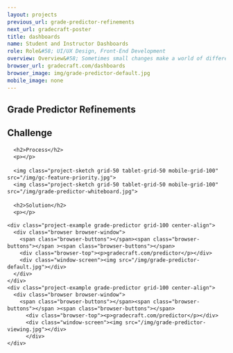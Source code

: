 ```yaml
---
layout: projects
previous_url: grade-predictor-refinements
next_url: gradecraft-poster
title: dashboards
name: Student and Instructor Dashboards
role: Role&#58; UI/UX Design, Front-End Development
overview: Overview&#58; Sometimes small changes make a world of difference for the users of your application. These changes to the grade predictor were exactly that.
browser_url: gradecraft.com/dashboards
browser_image: img/grade-predictor-default.jpg
mobile_image: none
---
```


<section class="project-page section grid-container">
 <div class="section-header grid-100"><h1>Grade Predictor Refinements</h1></div>

 <div class="project-data">
   <div class="case-study challenge grid-100 tablet-grid-100">
      <h2>Challenge</h2>
      <p></p>


      <h2>Process</h2>
      <p></p>

      <img class="project-sketch grid-50 tablet-grid-50 mobile-grid-100" src="/img/gc-feature-priority.jpg">
      <img class="project-sketch grid-50 tablet-grid-50 mobile-grid-100" src="/img/grade-predictor-whiteboard.jpg">

      <h2>Solution</h2>
      <p></p>
  </div>

    <div class="project-example grade-predictor grid-100 center-align">
      <div class="browser browser-window">
        <span class="browser-buttons"></span><span class="browser-buttons"></span ><span class="browser-buttons"></span>
        <div class="browser-top"><p>gradecraft.com/predictor</p></div>
        <div class="window-screen"><img src="/img/grade-predictor-default.jpg"></div>
      </div>
    </div>
    <div class="project-example grade-predictor grid-100 center-align">
      <div class="browser browser-window">
        <span class="browser-buttons"></span><span class="browser-buttons"></span ><span class="browser-buttons"></span>
          <div class="browser-top"><p>gradecraft.com/predictor</p></div>
          <div class="window-screen"><img src="/img/grade-predictor-viewing.jpg"></div>
          </div>
    </div>
  </div>
</section>
